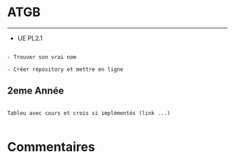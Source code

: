 # ATGB

***

- UE PL2.1




```{note}

- Trouver son vrai nom

- Créer répository et mettre en ligne

```


## 2eme Année

```{note}

Tableu avec cours et crois si implémentés (link ...)


```

# Commentaires


<script src="https://utteranc.es/client.js"
        repo="Deugz/jb-ATGB"
        issue-term="pathname"
        theme="github-light"
        crossorigin="anonymous"
        async>
</script>